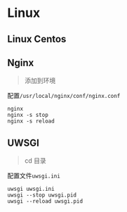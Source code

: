 # Linux
## Linux Centos
## Nginx
>添加到环境

配置```/usr/local/nginx/conf/nginx.conf```
```
nginx
nginx -s stop
nginx -s reload
```
## UWSGI
>cd 目录

配置文件```uwsgi.ini```
```
uwsgi uwsgi.ini
uwsgi --stop uwsgi.pid
uwsgi --reload uwsgi.pid
```
